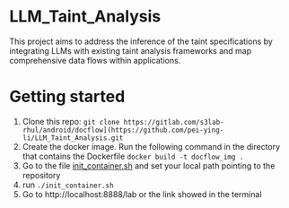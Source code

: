 # LLM_Taint_Analysis
This project aims to address the inference of the taint specifications by integrating LLMs with existing taint analysis frameworks and map comprehensive data flows within applications. 

# Getting started
1. Clone this repo: `git clone https://gitlab.com/s3lab-rhul/android/docflow](https://github.com/pei-ying-li/LLM_Taint_Analysis.git`
2. Create the docker image. Run the following command in the directory that contains the Dockerfile
    `docker build -t docflow_img .` 
3. Go to the file [init_container.sh](init_container.sh) and set your local path pointing to the repository
4. run `./init_container.sh`
5. Go to http://localhost:8888/lab or the link showed in the terminal
